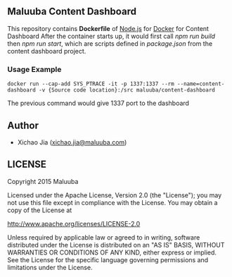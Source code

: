 ## Maluuba Content Dashboard


This repository contains **Dockerfile** of [Node.js](https://nodejs.org/) for [Docker](https://www.docker.com/) for Content Dashboard
After the container starts up, it would first call *npm run build* then *npm run start*, which are scripts defined in *package.json* from the content dashboard project.



### Usage Example

    docker run --cap-add SYS_PTRACE -it -p 1337:1337 --rm --name=content-dashboard -v {Source code location}:/src maluuba/content-dashboard

The previous command would give 1337 port to the dashboard


## Author

  * Xichao Jia (<xichao.jia@maluuba.com>)

## LICENSE

Copyright 2015 Maluuba

Licensed under the Apache License, Version 2.0 (the "License");
you may not use this file except in compliance with the License.
You may obtain a copy of the License at

  http://www.apache.org/licenses/LICENSE-2.0

Unless required by applicable law or agreed to in writing, software
distributed under the License is distributed on an "AS IS" BASIS,
WITHOUT WARRANTIES OR CONDITIONS OF ANY KIND, either express or implied.
See the License for the specific language governing permissions and
limitations under the License.    
